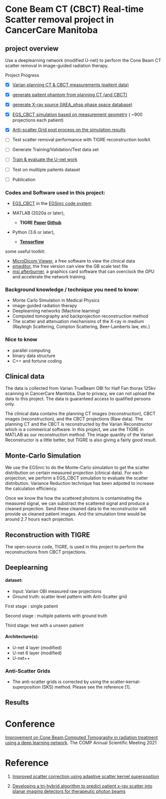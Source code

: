 # Cone Beam CT (CBCT) Real-time Scatter removal project in CancerCare Manitoba

## project overview
Use a deeplearning network (modified U-net) to perform the Cone Beam CT scatter removal in image-guided radiation therapy.

Project Progress

 - [x]  [Varian planning CT & CBCT measurements (paitent data)](example_data/README.md)
 - [x]  [generate paitent phantom from planning CT (and CBCT)](gen_egsphant/README.md)
 - [x]  [generate X-ray source (IAEA_phsp phase space database)](IAEA_phsp/README.md)
 - [x]  [EGS_CBCT simulation based on measurement geometry](CBCT_simu/README.md) ( ~900 projections each patient)
 - [x]  [Anti-scatter Grid post process on the simulation results](ASG/README.md)
 - [ ]  Test scatter removal performance with TIGRE reconstruction toolkit
 - [ ]  Generate Training/Validation/Test data set
 - [ ]  [Train & evaluate the U-net work](U-net/README.md)
 - [ ]  Test on mulitiple paitents dataset
 - [ ]  Publication


### Codes and Software used in this project: 
* [EGS_CBCT](https://nrc-cnrc.github.io/EGSnrc/doc/pirs898/egs_cbct.html) in the [EGSnrc code system](https://nrc-cnrc.github.io/EGSnrc/)

* MATLAB (2020a or later), 

    - **TIGRE [Paper](https://iopscience.iop.org/article/10.1088/2057-1976/2/5/055010) [Github](https://github.com/CERN/TIGRE)**

* Python (3.6 or later), 
    - **[Tensorflow](https://www.tensorflow.org/)**

some useful toolkit: 

* [MicroDicom Viewer](https://www.microdicom.com/downloads.html), a free software to view the clinical data
* [emeditor](https://www.emeditor.com/text-editor-features/history/emeditor-free/), the free version can view the GB scale text file
* [msi afterburner](https://www.msi.com/Landing/afterburner/graphics-cards), a graphics card software that can overclock the GPU and accelerate the network training. 



### Background knowledge / technique you need to know: 
- Monte Carlo Simulation in Medical Physics
- image-guided radiation therapy
- Deeplearning networks (Machine learning)
- Computed tomography and backprojection reconstruction method
- The scatter and attenuation mechanisms of the X-ray in medium (Rayleigh Scattering, Compton Scattering, Beer-Lamberts law, etc.)

### Nice to know
- parallel computing
- binary data structure
- C++ and fortune coding


## Clinical data

The data is collected from Varian TrueBeam OBI for Half Fan thorax 125kv scanning in CancerCare Manitoba. Due to privacy, we can not upload the data to this project.
The data is guaranteed access to qualified persons only.

The clinical data contains the planning CT images (reconstruction), CBCT images (reconstruction), and the CBCT projections (Raw data). 
The planning CT and the CBCT is reconstructed by the Varian Reconstructor which is a commerical software.
In this project, we use the TIGRE in MATLAB as our reconstruction method.
The image quanlity of the Varian Reconstructor is a little better, but TIGRE is also giving a fairly good result. 

## Monte-Carlo Simulation

We use the EGSnrc to do the Monte-Carlo simulation to get the scatter distribution on certain measured projection (clinical data). 
For each projection, we perform a EGS_CBCT simulation to evaluate the scatter distribution.
Variance Reduction technique has been adpoted to increase the calculation efficiency.

Once we know the how the scattered photons is contaminating the measured signal, we can substract the scattered signal and produce a cleaned projection. 
Send these cleaned data to the reconstructor will provide us cleaned patient images. 
And the simulation time would be around 2.7 hours each projection. 

## Reconstruction with TIGRE

The open-source code, TIGRE, is used in this project to perform the reconstructions from CBCT projections. 

## Deeplearning 
#### dataset:
* Input: Varian OBI measured raw projections
* Ground truth: scatter level pattern with Anti-Scatter grid

First stage : single patient

Second stage : multiple patients with ground truth

Third stage: test with a unseen patient


#### Architecture(s):
* U-net 4 layer (modified)
* U-net 6 layer (modified)
* U-net++ 


### Anti-Scatter Grids
* The anti-scatter grids is corrected by using the scatter-kernal-superposition (SKS) method. Please see the reference [1].

## Results



# Conference
  [Improvement on Cone Beam Computed Tomography in radiation treatment using a deep learning network](https://pheedloop.com/compasm2021/site/sessions/?id=SESQ6LQBCRTSB0ZM7).
The COMP Annual Scientific Meeting 2021

# Reference

1. [Improved scatter correction using adaptive scatter kernel superposition](https://pubmed.ncbi.nlm.nih.gov/21030750/)

2. [Developing a tri-hybrid algorithm to predict patient x-ray scatter into planar imaging detectors for therapeutic photon beams](https://mspace.lib.umanitoba.ca/handle/1993/35125)
